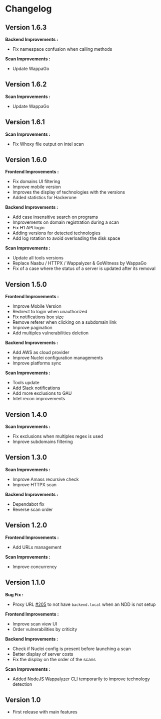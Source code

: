 # Changelog

## Version 1.6.3

**Backend Improvements :**

- Fix namespace confusion when calling methods

**Scan Improvements :**

- Update WappaGo

## Version 1.6.2

**Scan Improvements :**

- Update WappaGo

## Version 1.6.1

**Scan Improvements :**

- Fix Whoxy file output on intel scan

## Version 1.6.0

**Frontend Improvements :**

- Fix domains UI filtering
- Improve mobile version
- Improves the display of technologies with the versions
- Added statistics for Hackerone

**Backend Improvements :**

- Add case insensitive search on programs
- Improvements on domain registration during a scan
- Fix H1 API login
- Adding versions for detected technologies
- Add log rotation to avoid overloading the disk space

**Scan Improvements :**

- Update all tools versions
- Replace Naabu / HTTPX / Wappalyzer & GoWitness by WappaGo
- Fix of a case where the status of a server is updated after its removal

## Version 1.5.0

**Frontend Improvements :**

- Improve Mobile Version
- Redirect to login when unauthorized
- Fix notifications box size
- Remove referer when clicking on a subdomain link
- Improve pagination
- Add multiples vulnerabilities deletion

**Backend Improvements :**

- Add AWS as cloud provider
- Improve Nuclei configuration managements
- Improve platforms sync

**Scan Improvements :**

- Tools update
- Add Slack notifications
- Add more exclusions to GAU
- Intel recon improvements

## Version 1.4.0

**Scan Improvements :**

- Fix exclusions when multiples regex is used
- Improve subdomains filtering

## Version 1.3.0

**Scan Improvements :**

- Improve Amass recursive check
- Improve HTTPX scan

**Backend Improvements :**

- Dependabot fix
- Reverse scan order

## Version 1.2.0

**Frontend Improvements :**

- Add URLs management

**Scan Improvements :**

- Improve concurrency

## Version 1.1.0
**Bug Fix :**

- Proxy URL [#205](https://github.com/EasyRecon/Hunt3r/pull/205) to not have `backend.local` when an NDD is not setup

**Frontend Improvements :**

- Improve scan view UI
- Order vulnerabilities by criticity

**Backend Improvements :**

- Check if Nuclei config is present before launching a scan
- Better display of server costs
- Fix the display on the order of the scans

**Scan Improvements :**

- Added NodeJS Wappalyzer CLI temporarily to improve technology detection

## Version 1.0
- First release with main features